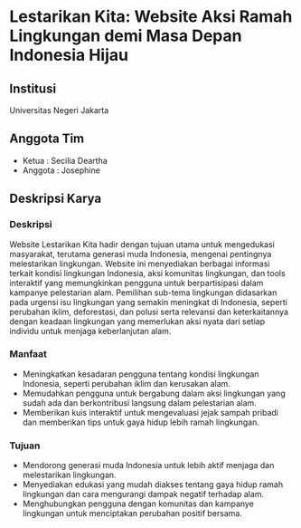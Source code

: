 # Lestarikan Kita: Website Aksi Ramah Lingkungan demi Masa Depan Indonesia Hijau

## Institusi

Universitas Negeri Jakarta

## Anggota Tim

- Ketua : Secilia Deartha
- Anggota : Josephine

## Deskripsi Karya

### Deskripsi

Website Lestarikan Kita hadir dengan tujuan utama untuk mengedukasi masyarakat, terutama generasi muda Indonesia, mengenai pentingnya melestarikan lingkungan. Website ini menyediakan berbagai informasi terkait kondisi lingkungan Indonesia, aksi komunitas lingkungan, dan tools interaktif yang memungkinkan pengguna untuk berpartisipasi dalam kampanye pelestarian alam. Pemilihan sub-tema lingkungan didasarkan pada urgensi isu lingkungan yang semakin meningkat di Indonesia, seperti perubahan iklim, deforestasi, dan polusi serta relevansi dan keterkaitannya dengan keadaan lingkungan yang memerlukan aksi nyata dari setiap individu untuk menjaga keberlanjutan alam.

### Manfaat

- Meningkatkan kesadaran pengguna tentang kondisi lingkungan Indonesia, seperti perubahan iklim dan kerusakan alam.
- Memudahkan pengguna untuk bergabung dalam aksi lingkungan yang sudah ada dan berkontribusi langsung dalam pelestarian alam.
- Memberikan kuis interaktif untuk mengevaluasi jejak sampah pribadi dan memberikan tips untuk gaya hidup lebih ramah lingkungan.

### Tujuan

- Mendorong generasi muda Indonesia untuk lebih aktif menjaga dan melestarikan lingkungan.
- Menyediakan edukasi yang mudah diakses tentang gaya hidup ramah lingkungan dan cara mengurangi dampak negatif terhadap alam.
- Menghubungkan pengguna dengan komunitas dan kampanye lingkungan untuk menciptakan perubahan positif bersama.
